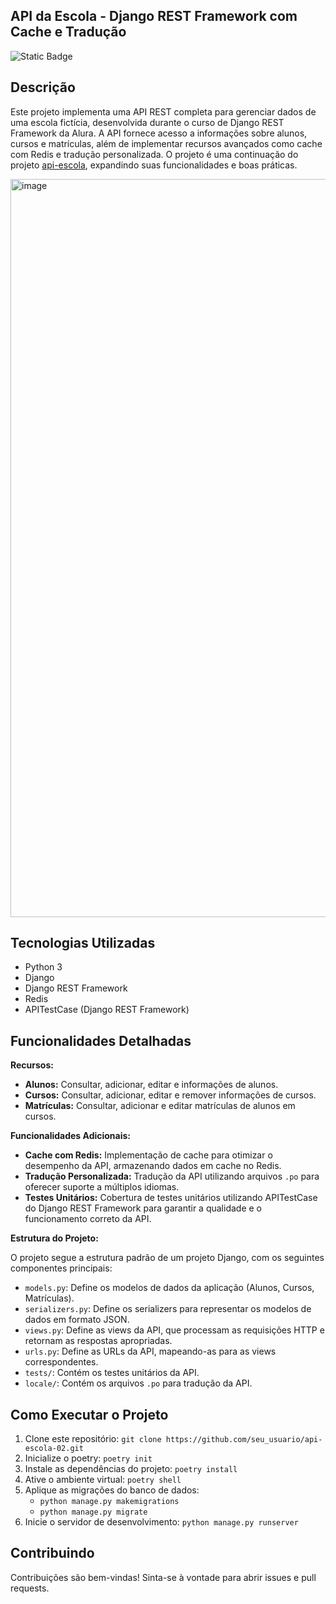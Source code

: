 ## API da Escola - Django REST Framework com Cache e Tradução

![Static Badge](https://img.shields.io/badge/Status-Finalizado-green)

## Descrição

Este projeto implementa uma API REST completa para gerenciar dados de uma escola fictícia, desenvolvida durante o curso de Django REST Framework da Alura. A API fornece acesso a informações sobre alunos, cursos e matrículas, além de implementar recursos avançados como cache com Redis e tradução personalizada. O projeto é uma continuação do projeto [api-escola](https://github.com/ledsouza/api-escola), expandindo suas funcionalidades e boas práticas.

<img width="1181" alt="image" src="https://github.com/ledsouza/django-api-escola-testes/assets/56280624/0548204a-cbdf-4d71-a8e7-1d8d74e4bf7c">

## Tecnologias Utilizadas

- Python 3
- Django
- Django REST Framework
- Redis
- APITestCase (Django REST Framework)

## Funcionalidades Detalhadas

**Recursos:**

- **Alunos:** Consultar, adicionar, editar e informações de alunos.
- **Cursos:** Consultar, adicionar, editar e remover informações de cursos.
- **Matrículas:** Consultar, adicionar e editar matrículas de alunos em cursos.

**Funcionalidades Adicionais:**

- **Cache com Redis:** Implementação de cache para otimizar o desempenho da API, armazenando dados em cache no Redis.
- **Tradução Personalizada:** Tradução da API utilizando arquivos `.po` para oferecer suporte a múltiplos idiomas.
- **Testes Unitários:** Cobertura de testes unitários utilizando APITestCase do Django REST Framework para garantir a qualidade e o funcionamento correto da API.

**Estrutura do Projeto:**

O projeto segue a estrutura padrão de um projeto Django, com os seguintes componentes principais:

- `models.py`: Define os modelos de dados da aplicação (Alunos, Cursos, Matrículas).
- `serializers.py`: Define os serializers para representar os modelos de dados em formato JSON.
- `views.py`: Define as views da API, que processam as requisições HTTP e retornam as respostas apropriadas.
- `urls.py`: Define as URLs da API, mapeando-as para as views correspondentes.
- `tests/`: Contém os testes unitários da API.
- `locale/`: Contém os arquivos `.po` para tradução da API.

## Como Executar o Projeto

1. Clone este repositório: `git clone https://github.com/seu_usuario/api-escola-02.git`
2. Inicialize o poetry: `poetry init`
3. Instale as dependências do projeto: `poetry install`
4. Ative o ambiente virtual: `poetry shell`
5. Aplique as migrações do banco de dados: 
    - `python manage.py makemigrations`
    - `python manage.py migrate`
6. Inicie o servidor de desenvolvimento: `python manage.py runserver`

## Contribuindo

Contribuições são bem-vindas! Sinta-se à vontade para abrir issues e pull requests.
